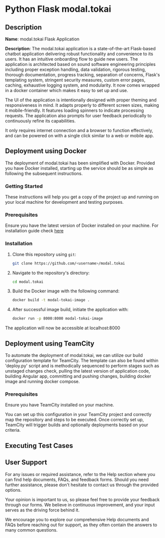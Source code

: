 # Python Flask modal.tokai

## Description

**Name**: modal.tokai Flask Application

**Description**: The modal.tokai application is a state-of-the-art Flask-based chatbot application delivering robust functionality and convenience to its users. It has an intuitive onboarding flow to guide new users. The application is architected based on sound software engineering principles including proper exception handling, data validation, rigorous testing, thorough documentation, progress tracking, separation of concerns, Flask's templating system, stringent security measures, custom error pages, caching, exhaustive logging system, and modularity. It now comes wrapped in a docker container which makes it easy to set up and use.

The UI of the application is intentionally designed with proper theming and responsiveness in mind. It adapts properly to different screen sizes, making it mobile-friendly. It features loading spinners to indicate processing requests. The application also prompts for user feedback periodically to continuously refine its capabilities.

It only requires internet connection and a browser to function effectively, and can be powered on with a single click similar to a web or mobile app.

## Deployment using Docker

The deployment of modal.tokai has been simplified with Docker. Provided you have Docker installed, starting up the service should be as simple as following the subsequent instructions.

### Getting Started

These instructions will help you get a copy of the project up and running on your local machine for development and testing purposes. 

### Prerequisites

Ensure you have the latest version of Docker installed on your machine. For installation guide check [here](https://docs.docker.com/install/)

### Installation

1. Clone this repository using `git`:
    ```bash
    git clone https://github.com/<username>/modal.tokai
    ```

2. Navigate to the repository's directory:
    ```bash
    cd modal.tokai
    ```

3. Build the Docker image with the following command:
    ```bash
    docker build -t modal-tokai-image .
    ```

4. After successful image build, initiate the application with:
    ```bash
    docker run -p 8000:8000 modal-tokai-image
    ```
The application will now be accessible at localhost:8000

## Deployment using TeamCity

To automate the deployment of modal.tokai, we can utilize our build configuration template for TeamCity. 
The template can also be found within 'deploy.py' script and is methodically sequenced to perform stages such as unstaged changes check, pulling the latest version of application code, building Angular app, committing and pushing changes, building docker image and running docker compose.

### Prerequisites

Ensure you have TeamCity installed on your machine.

You can set up this configuration in your TeamCity project and correctly map the repository and steps to be executed. Once correctly set up, TeamCity will trigger builds and optionally deployments based on your criteria.

## Executing Test Cases

<!--- Existing content should remain here --->

## User Support

For any issues or required assistance, refer to the Help section where you can find help documents, FAQs, and feedback forms. Should you need further assistance, please don't hesitate to contact us through the provided options.

Your opinion is important to us, so please feel free to provide your feedback through our forms. We believe in continuous improvement, and your input serves as the driving force behind it.

We encourage you to explore our comprehensive Help documents and FAQs before reaching out for support, as they often contain the answers to many common questions.